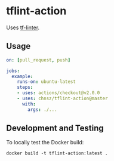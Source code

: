 # tflint-action

Uses [tf-linter](https://github.com/chnsz/tf-linter).

## Usage

```yaml
on: [pull_request, push]

jobs:
  example:
    runs-on: ubuntu-latest
    steps:
    - uses: actions/checkout@v2.0.0
    - uses: chnsz/tflint-action@master
      with:
        args: ./...
```

## Development and Testing

To locally test the Docker build:

```console
docker build -t tflint-action:latest .
```
